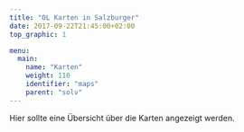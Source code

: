 ```yaml
---
title: "OL Karten in Salzburger"
date: 2017-09-22T21:45:00+02:00
top_graphic: 1

menu:
  main:
    name: "Karten"
    weight: 110
    identifier: "maps"
    parent: "solv"
---
```


Hier sollte eine Übersicht über die Karten angezeigt werden.
